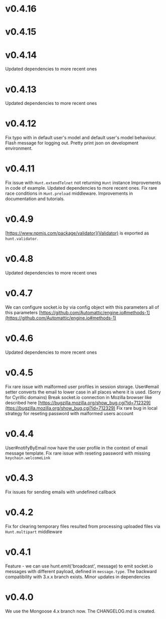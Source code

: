 # v0.4.16

# v0.4.15

# v0.4.14
Updated dependencies to more recent ones

# v0.4.13
Updated dependencies to more recent ones

# v0.4.12
Fix typo with in default user's model and default user's model behaviour.
Flash message for logging out. Pretty print json on development environment.

# v0.4.11
Fix issue with `Hunt.extendTelnet` not returning `Hunt` instance
Improvements in code of example.
Updated dependencies to more recent ones. 
Fix rare race conditions in `Hunt.preload` middleware.
Improvements in documentation and tutorials.

# v0.4.9
[https://www.npmjs.com/package/validator](Validator) is exported as `hunt.validator`.

# v0.4.8
Updated dependencies to more recent ones

# v0.4.7
We can configure socket.io by via config object with this parameters all of this parameters
[https://github.com/Automattic/engine.io#methods-1](https://github.com/Automattic/engine.io#methods-1)

# v0.4.6
Updated dependencies to more recent ones

# v0.4.5
Fix rare issue with malformed user profiles in session storage.
User#email setter converts the email to lower case in all places where it is used. (Sorry for Cyrillic domains)
Break socket.io connection in Mozilla browser like described here 
[https://bugzilla.mozilla.org/show_bug.cgi?id=712329](ttps://bugzilla.mozilla.org/show_bug.cgi?id=712329)
Fix rare bug in local strategy for reseting password with malformed users account

# v0.4.4
User#notifyByEmail now have the user profile in the context of email message template.
Fix rare issue with reseting password with missing `keychain.welcomeLink`

# v0.4.3
Fix issues for sending emails with undefined callback

# v0.4.2
Fix for clearing temporary files resulted from processing uploaded files via `Hunt.multipart` middleware 

# v0.4.1
Feature - we can use hunt.emit('broadcast', message) to emit socket.io messages with different payload,
defined in `message.type`. The backward compatibility with 3.x.x branch exists.
Minor updates in dependencies

# v0.4.0
We use the Mongoose 4.x branch now. The CHANGELOG.md is created.
